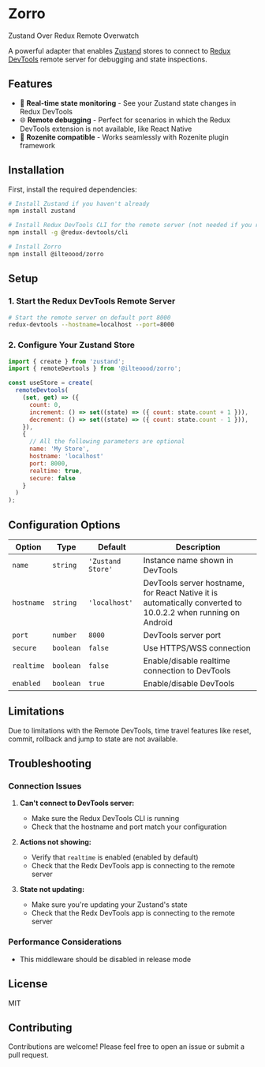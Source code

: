 # Zorro

Zustand Over Redux Remote Overwatch

A powerful adapter that enables [Zustand](https://github.com/pmndrs/zustand) stores to connect to [Redux DevTools](https://github.com/reduxjs/redux-devtools) remote server for debugging and state inspections.

## Features

- 🔄 **Real-time state monitoring** - See your Zustand state changes in Redux DevTools
- 🌐 **Remote debugging** - Perfect for scenarios in which the Redux DevTools extension is not available, like React Native
- 📱 **Rozenite compatible** - Works seamlessly with Rozenite plugin framework

## Installation

First, install the required dependencies:

```bash
# Install Zustand if you haven't already
npm install zustand

# Install Redux DevTools CLI for the remote server (not needed if you re using Rozenite)
npm install -g @redux-devtools/cli

# Install Zorro
npm install @ilteoood/zorro
```

## Setup

### 1. Start the Redux DevTools Remote Server

```bash
# Start the remote server on default port 8000
redux-devtools --hostname=localhost --port=8000
```

### 2. Configure Your Zustand Store

```javascript
import { create } from 'zustand';
import { remoteDevtools } from '@ilteoood/zorro';

const useStore = create(
  remoteDevtools(
    (set, get) => ({
      count: 0,
      increment: () => set((state) => ({ count: state.count + 1 })),
      decrement: () => set((state) => ({ count: state.count - 1 })),
    }),
    {
      // All the following parameters are optional
      name: 'My Store',
      hostname: 'localhost'
      port: 8000,
      realtime: true,
      secure: false
    }
  )
);
```

## Configuration Options

| Option | Type | Default | Description |
|--------|------|---------|-------------|
| `name` | `string` | `'Zustand Store'` | Instance name shown in DevTools |
| `hostname` | `string` | `'localhost'` | DevTools server hostname, for React Native it is automatically converted to 10.0.2.2 when running on Android |
| `port` | `number` | `8000` | DevTools server port |
| `secure` | `boolean` | `false` | Use HTTPS/WSS connection |
| `realtime` | `boolean` | `false` | Enable/disable realtime connection to DevTools |
| `enabled` | `boolean` | `true` | Enable/disable DevTools |

## Limitations

Due to limitations with the Remote DevTools, time travel features like reset, commit, rollback and jump to state are not available.

## Troubleshooting

### Connection Issues

1. **Can't connect to DevTools server:**
   - Make sure the Redux DevTools CLI is running
   - Check that the hostname and port match your configuration

2. **Actions not showing:**
   - Verify that `realtime` is enabled (enabled by default)
   - Check that the Redx DevTools app is connecting to the remote server

3. **State not updating:**
   - Make sure you're updating your Zustand's state
   - Check that the Redx DevTools app is connecting to the remote server

### Performance Considerations
- This middleware should be disabled in release mode

## License

MIT

## Contributing

Contributions are welcome! Please feel free to open an issue or submit a pull request.
